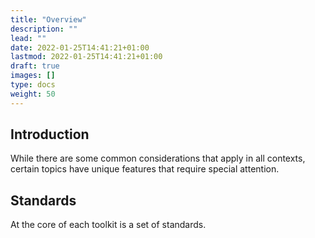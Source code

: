 ```yaml
---
title: "Overview"
description: ""
lead: ""
date: 2022-01-25T14:41:21+01:00
lastmod: 2022-01-25T14:41:21+01:00
draft: true
images: []
type: docs
weight: 50
---
```


## Introduction
While there are some common considerations that apply in all contexts, certain topics have unique features that require special attention.

## Standards
At the core of each toolkit is a set of standards. 